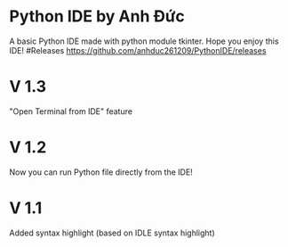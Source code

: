 # Python IDE by Anh Đức
A basic Python IDE made with python module tkinter. 
Hope you enjoy this IDE!
#Releases
https://github.com/anhduc261209/PythonIDE/releases
# V 1.3
"Open Terminal from IDE" feature
# V 1.2
Now you can run Python file directly from the IDE!
# V 1.1
Added syntax highlight (based on IDLE syntax highlight)
